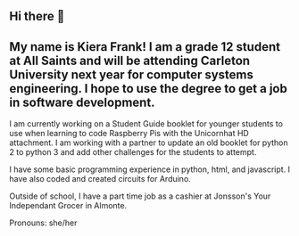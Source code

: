 ## Hi there 👋

## My name is Kiera Frank! I am a grade 12 student at All Saints and will be attending Carleton University next year for computer systems engineering. I hope to use the degree to get a job in software development. 

I am currently working on a Student Guide booklet for younger students to use when learning to code Raspberry Pis with the Unicornhat HD attachment. I am working with a partner to update an old booklet for python 2 to python 3 and add other challenges for the students to attempt.

I have some basic programming experience in python, html, and javascript. I have also coded and created circuits for Arduino.

Outside of school, I have a part time job as a cashier at Jonsson's Your Independant Grocer in Almonte. 

Pronouns: she/her


<!--
**kierafrank/kierafrank** is a ✨ _special_ ✨ repository because its `README.md` (this file) appears on your GitHub profile.

Here are some ideas to get you started:

- 🔭 I’m currently working on this awesome project.
- 🌱 I’m currently learning ...
- 👯 I’m looking to collaborate on ...
- 🤔 I’m looking for help with ...
- 💬 Ask me about ...
- 📫 How to reach me: ...
- 😄 Pronouns: ...
- ⚡ Fun fact: ...

